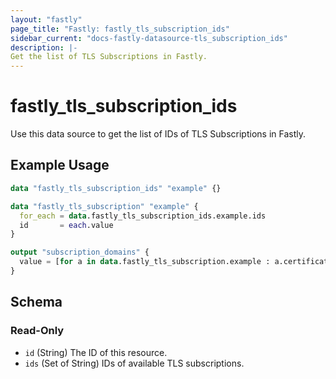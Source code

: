 ```yaml
---
layout: "fastly"
page_title: "Fastly: fastly_tls_subscription_ids"
sidebar_current: "docs-fastly-datasource-tls_subscription_ids"
description: |-
Get the list of TLS Subscriptions in Fastly.
---
```


# fastly_tls_subscription_ids

Use this data source to get the list of IDs of TLS Subscriptions in Fastly.

## Example Usage

```terraform
data "fastly_tls_subscription_ids" "example" {}

data "fastly_tls_subscription" "example" {
  for_each = data.fastly_tls_subscription_ids.example.ids
  id       = each.value
}

output "subscription_domains" {
  value = [for a in data.fastly_tls_subscription.example : a.certificate_authority]
}
```

<!-- schema generated by tfplugindocs -->
## Schema

### Read-Only

- `id` (String) The ID of this resource.
- `ids` (Set of String) IDs of available TLS subscriptions.